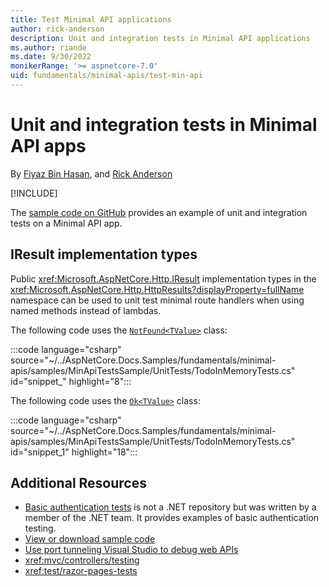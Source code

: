 ```yaml
---
title: Test Minimal API applications
author: rick-anderson
description: Unit and integration tests in Minimal API applications
ms.author: riande
ms.date: 9/30/2022
monikerRange: '>= aspnetcore-7.0'
uid: fundamentals/minimal-apis/test-min-api
---
```


# Unit and integration tests in Minimal API apps

By [Fiyaz Bin Hasan](https://github.com/fiyazbinhasan), and [Rick Anderson](https://twitter.com/RickAndMSFT)

[!INCLUDE[](~/includes/integrationTests.md)]

The [sample code on GitHub](https://github.com/dotnet/AspNetCore.Docs.Samples/tree/main/fundamentals/minimal-apis/samples/MinApiTestsSample) provides an example of unit and integration tests on a Minimal API app.

<a name="iit7"></a>

## IResult implementation types

Public <xref:Microsoft.AspNetCore.Http.IResult> implementation types in the <xref:Microsoft.AspNetCore.Http.HttpResults?displayProperty=fullName> namespace can be used to unit test minimal route handlers when using named methods instead of lambdas.

The following code uses the [`NotFound<TValue>`](/dotnet/api/microsoft.aspnetcore.http.httpresults.notfound-1) class:

:::code language="csharp" source="~/../AspNetCore.Docs.Samples/fundamentals/minimal-apis/samples/MinApiTestsSample/UnitTests/TodoInMemoryTests.cs" id="snippet_" highlight="8":::

The following code uses the [`Ok<TValue>`](/dotnet/api/microsoft.aspnetcore.http.httpresults.ok-1) class:

:::code language="csharp" source="~/../AspNetCore.Docs.Samples/fundamentals/minimal-apis/samples/MinApiTestsSample/UnitTests/TodoInMemoryTests.cs" id="snippet_1" highlight="18":::

## Additional Resources

* [Basic authentication tests](https://github.com/blowdart/idunno.Authentication/tree/dev/test/idunno.Authentication.Basic.Test) is not a .NET repository but was written by a member of the .NET team. It provides examples of basic authentication testing.
* [View or download sample code](https://github.com/dotnet/AspNetCore.Docs.Samples/tree/main/fundamentals/minimal-apis/samples/MinApiTestsSample)
* [Use port tunneling Visual Studio to debug web APIs](/connectors/custom-connectors/port-tunneling)
* <xref:mvc/controllers/testing>
* <xref:test/razor-pages-tests>
